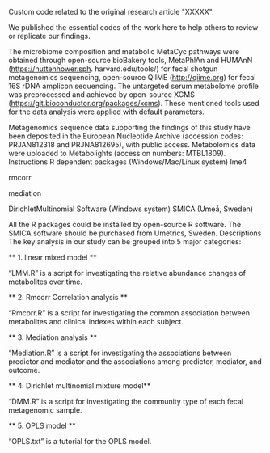 Custom code related to the original research article "XXXXX". 

We published the essential codes of the work here to help others to review or replicate our findings.

The microbiome composition and metabolic MetaCyc pathways were obtained through open-source bioBakery tools, MetaPhlAn and HUMAnN (https://huttenhower.sph. harvard.edu/tools/) for fecal shotgun metagenomics sequencing, open-source QIIME (http://qiime.org) for fecal 16S rDNA amplicon sequencing. The untargeted serum metabolome profile was preprocessed and achieved by open-source XCMS (https://git.bioconductor.org/packages/xcms). These mentioned tools used for the data analysis were applied with default parameters. 

Metagenomics sequence data supporting the findings of this study have been deposited in the European Nucleotide Archive (accession codes: PRJAN812318 and PRJNA812695), with public access. Metabolomics data were uploaded to Metabolights (accession numbers: MTBL1809).
Instructions
R dependent packages (Windows/Mac/Linux system)
lme4

rmcorr

mediation

DirichletMultinomial 
Software (Windows system)
SMICA (Umeå, Sweden)

All the R packages could be installed by open-source R software. The SMICA software should be purchased from Umetrics, Sweden.
Descriptions
The key analysis in our study can be grouped into 5 major categories:

** 1. linear mixed model **

“LMM.R” is a script for investigating the relative abundance changes of metabolites over time.

** 2. Rmcorr Correlation analysis **

“Rmcorr.R” is a script for investigating the common association between metabolites and clinical indexes within each subject.

** 3. Mediation analysis **

“Mediation.R” is a script for investigating the associations between predictor and mediator and the associations among predictor, mediator, and outcome.

** 4. Dirichlet multinomial mixture model**

“DMM.R” is a script for investigating the community type of each fecal metagenomic sample.

** 5. OPLS model **

“OPLS.txt” is a tutorial for the OPLS model.
